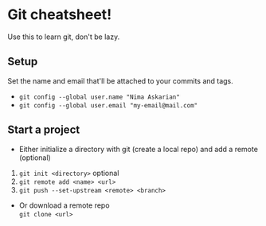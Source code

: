 # Git cheatsheet!
Use this to learn git, don't be lazy.
## Setup
Set the name and email that'll be attached to your commits and tags.
- `git config --global user.name "Nima Askarian"`
- `git config --global user.email "my-email@mail.com"`
## Start a project

- Either initialize a directory with git (create a local repo) and add a remote (optional)
1. `git init <directory>`
optional
2. `git remote add <name> <url>`
3. `git push --set-upstream <remote> <branch>`
- Or download a remote repo  
`git clone <url>`

